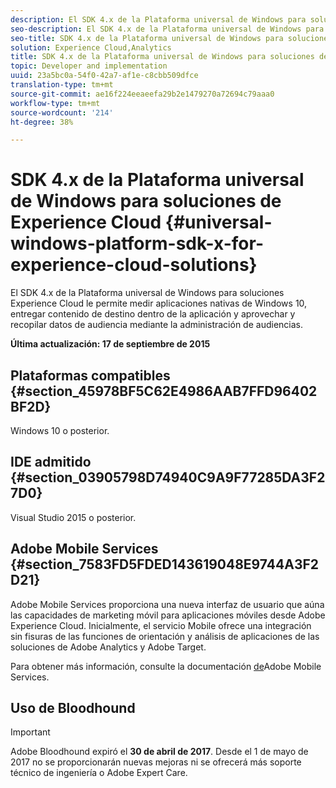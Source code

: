 ```yaml
---
description: El SDK 4.x de la Plataforma universal de Windows para soluciones Experience Cloud le permite medir aplicaciones nativas de Windows 10, entregar contenido de destino dentro de la aplicación y aprovechar y recopilar datos de audiencia mediante la administración de audiencias.
seo-description: El SDK 4.x de la Plataforma universal de Windows para soluciones Experience Cloud le permite medir aplicaciones nativas de Windows 10, entregar contenido de destino dentro de la aplicación y aprovechar y recopilar datos de audiencia mediante la administración de audiencias.
seo-title: SDK 4.x de la Plataforma universal de Windows para soluciones de Experience Cloud
solution: Experience Cloud,Analytics
title: SDK 4.x de la Plataforma universal de Windows para soluciones de Experience Cloud
topic: Developer and implementation
uuid: 23a5bc0a-54f0-42a7-af1e-c8cbb509dfce
translation-type: tm+mt
source-git-commit: ae16f224eeaeefa29b2e1479270a72694c79aaa0
workflow-type: tm+mt
source-wordcount: '214'
ht-degree: 38%

---
```



# SDK 4.x de la Plataforma universal de Windows para soluciones de Experience Cloud {#universal-windows-platform-sdk-x-for-experience-cloud-solutions}

El SDK 4.x de la Plataforma universal de Windows para soluciones Experience Cloud le permite medir aplicaciones nativas de Windows 10, entregar contenido de destino dentro de la aplicación y aprovechar y recopilar datos de audiencia mediante la administración de audiencias.

**Última actualización: 17 de septiembre de 2015**

## Plataformas compatibles {#section_45978BF5C62E4986AAB7FFD96402BF2D}

Windows 10 o posterior.

## IDE admitido {#section_03905798D74940C9A9F77285DA3F27D0}

Visual Studio 2015 o posterior.

## Adobe Mobile Services {#section_7583FD5FDED143619048E9744A3F2D21}

Adobe Mobile Services proporciona una nueva interfaz de usuario que aúna las capacidades de marketing móvil para aplicaciones móviles desde Adobe Experience Cloud. Inicialmente, el servicio Mobile ofrece una integración sin fisuras de las funciones de orientación y análisis de aplicaciones de las soluciones de Adobe Analytics y Adobe Target.

Para obtener más información, consulte la documentación [de](/help/using/home.md)Adobe Mobile Services.

## Uso de Bloodhound

>[!IMPORTANT]
>
>Adobe Bloodhound expiró el **30 de abril de 2017**. Desde el 1 de mayo de 2017 no se proporcionarán nuevas mejoras ni se ofrecerá más soporte técnico de ingeniería o Adobe Expert Care.
